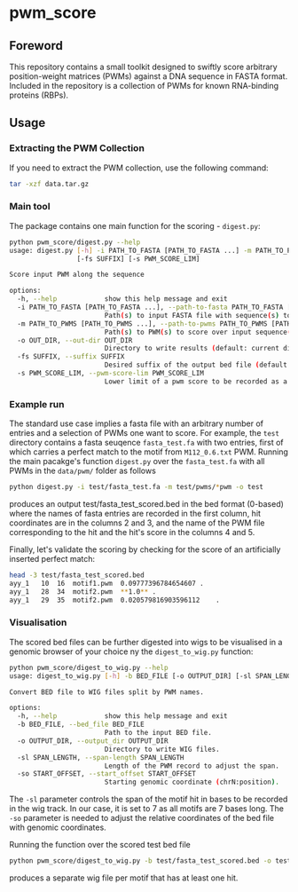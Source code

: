 # pwm_score

## Foreword
This repository contains a small toolkit designed to swiftly score arbitrary position-weight matrices (PWMs) against a DNA sequence in FASTA format. Included in the repository is a collection of PWMs for known RNA-binding proteins (RBPs).

## Usage

### Extracting the PWM Collection
If you need to extract the PWM collection, use the following command:
```bash
tar -xzf data.tar.gz
```
### Main tool
The package contains one main function for the scoring - `digest.py`:
```bash
python pwm_score/digest.py --help
usage: digest.py [-h] -i PATH_TO_FASTA [PATH_TO_FASTA ...] -m PATH_TO_PWMS [PATH_TO_PWMS ...] [-o OUT_DIR]
                 [-fs SUFFIX] [-s PWM_SCORE_LIM]

Score input PWM along the sequence

options:
  -h, --help            show this help message and exit
  -i PATH_TO_FASTA [PATH_TO_FASTA ...], --path-to-fasta PATH_TO_FASTA [PATH_TO_FASTA ...]
                        Path(s) to input FASTA file with sequence(s) to score
  -m PATH_TO_PWMS [PATH_TO_PWMS ...], --path-to-pwms PATH_TO_PWMS [PATH_TO_PWMS ...]
                        Path(s) to PWM(s) to score over input sequence(s)
  -o OUT_DIR, --out-dir OUT_DIR
                        Directory to write results (default: current directory)
  -fs SUFFIX, --suffix SUFFIX
                        Desired suffix of the output bed file (default: none)
  -s PWM_SCORE_LIM, --pwm-score-lim PWM_SCORE_LIM
                        Lower limit of a pwm score to be recorded as a hit (default: 0.01)
```
### Example run
The standard use case implies a fasta file with an arbitrary number of entries and a selection of PWMs one want to score. 
For example, the `test` directory contains a fasta seuqence `fasta_test.fa` with two entries, first of which carries a perfect match to the motif from `M112_0.6.txt` PWM.
Running the main pacakge's function `digest.py` over the `fasta_test.fa` with all PWMs in the `data/pwm/` folder as follows
```bash
python digest.py -i test/fasta_test.fa -m test/pwms/*pwm -o test
```
produces an output test/fasta_test_scored.bed in the bed format (0-based) where the names of fasta entries are recorded in the first column,
hit coordinates are in the columns 2 and 3, and the name of the PWM file corresponding to the hit and the hit's score in the columns 4 and 5.

Finally, let's validate the scoring by checking for the score of an artificially inserted perfect match: 
```bash
head -3 test/fasta_test_scored.bed
ayy_1	10	16	motif1.pwm	0.09777396784654607	.
ayy_1	28	34	motif2.pwm	**1.0**	.
ayy_1	29	35	motif2.pwm	0.020579816903596112	.
```

### Visualisation

The scored bed files can be further digested into wigs to be visualised in a genomic browser of your choice ny the `digest_to_wig.py` function:
```bash
python pwm_score/digest_to_wig.py --help
usage: digest_to_wig.py [-h] -b BED_FILE [-o OUTPUT_DIR] [-sl SPAN_LENGTH] -so START_OFFSET

Convert BED file to WIG files split by PWM names.

options:
  -h, --help            show this help message and exit
  -b BED_FILE, --bed_file BED_FILE
                        Path to the input BED file.
  -o OUTPUT_DIR, --output_dir OUTPUT_DIR
                        Directory to write WIG files.
  -sl SPAN_LENGTH, --span-length SPAN_LENGTH
                        Length of the PWM record to adjust the span.
  -so START_OFFSET, --start_offset START_OFFSET
                        Starting genomic coordinate (chrN:position).
```
The `-sl` parameter controls the span of the motif hit in bases to be recorded in the wig track. In our case, it is set to 7 as all motifs are 7 bases long.
The `-so` parameter is needed to adjust the relative coordinates of the bed file with genomic coordinates.

Running the function over the scored test bed file
```bash
python pwm_score/digest_to_wig.py -b test/fasta_test_scored.bed -o test -sl 7 -so chr2:1337
```
produces a separate wig file per motif that has at least one hit.